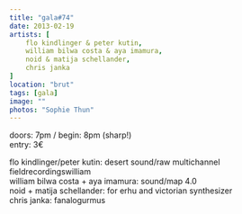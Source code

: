 ```yaml
---
title: "gala#74"
date: 2013-02-19
artists: [ 
    flo kindlinger & peter kutin,
    william bilwa costa & aya imamura,
    noid & matija schellander,
    chris janka
]
location: "brut"
tags: [gala]
image: ""
photos: "Sophie Thun"
---
```

doors: 7pm / begin: 8pm (sharp!)  
entry: 3€

flo kindlinger/peter kutin: desert sound/raw multichannel fieldrecordingswilliam  
william bilwa costa + aya imamura: sound/map 4.0  
noid + matija schellander: for erhu and victorian synthesizer  
chris janka: fanalogurmus  
